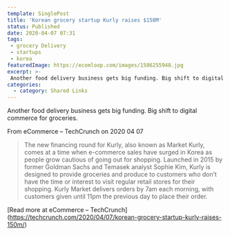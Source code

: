 ```yaml
---
template: SinglePost
title: 'Korean grocery startup Kurly raises $150M'
status: Published
date: 2020-04-07 07:31
tags:
 - grocery Delivery
 - startups
 - korea
featuredImage: https://ecomloop.com/images/1586255948.jpg
excerpt: >-
 Another food delivery business gets big funding. Big shift to digital commerce for groceries.
categories:
  - category: Shared Links
---
```

Another food delivery business gets big funding. Big shift to digital commerce for groceries.

From eCommerce – TechCrunch on 2020 04 07
> The new financing round for Kurly, also known as Market Kurly, comes at a time when e-commerce sales have surged in Korea as people grow cautious of going out for shopping.
Launched in 2015 by former Goldman Sachs  and Temasek analyst Sophie Kim, Kurly is designed to provide groceries and produce to customers who don’t have the time or interest to visit regular retail stores for their shopping. Kurly Market delivers orders by 7am each morning, with customers given until 11pm the previous day to place their order.

[Read more at eCommerce – TechCrunch] (https://techcrunch.com/2020/04/07/korean-grocery-startup-kurly-raises-150m/)
